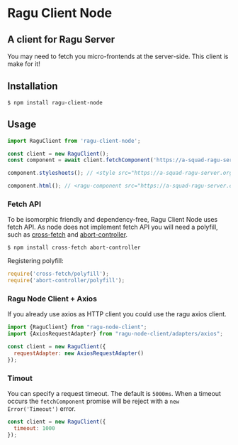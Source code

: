 # Ragu Client Node
## A client for Ragu Server

You may need to fetch you micro-frontends at the server-side. 
This client is make for it!

## Installation

```shell script
$ npm install ragu-client-node
```

## Usage

```javascript
import RaguClient from 'ragu-client-node';

const client = new RaguClient();
const component = await client.fetchComponent('https://a-squad-ragu-server.organization.com/components/hello-world');

component.stylesheets(); // <style src="https://a-squad-ragu-server.organization.com/assets/hello-world.css"> 

component.html(); // <ragu-component src="https://a-squad-ragu-server.organization.com/components/hello-world">...content-from-server</ragu-component>
```

### Fetch API

To be isomorphic friendly and dependency-free, Ragu Client Node uses fetch API.
As node does not implement fetch API you will need a polyfill, such as 
[cross-fetch](https://github.com/lquixada/cross-fetch) and [abort-controller](https://github.com/mysticatea/abort-controller). 

```shell script
$ npm install cross-fetch abort-controller
```

Registering polyfill:

```javascript
require('cross-fetch/polyfill');
require('abort-controller/polyfill');
```  

### Ragu Node Client + Axios

If you already use axios as HTTP client you could use the ragu axios client.

```javascript
import {RaguClient} from "ragu-node-client";
import {AxiosRequestAdapter} from "ragu-node-client/adapters/axios";

const client = new RaguClient({
  requestAdapter: new AxiosRequestAdapter()
});
```

### Timout

You can specify a request timeout. The default is `5000ms`.
When a timeout occurs the `fetchComponent` promise will be reject with a `new Error('Timeout')` error.

```javascript
const client = new RaguClient({
  timeout: 1000
});
```
